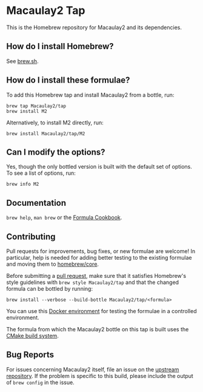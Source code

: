 # Macaulay2 Tap

This is the Homebrew repository for Macaulay2 and its dependencies.

## How do I install Homebrew?
See [brew.sh](https://brew.sh).

## How do I install these formulae?
To add this Homebrew tap and install Macaulay2 from a bottle, run:
```
brew tap Macaulay2/tap
brew install M2
```

Alternatively, to install M2 directly, run:
```
brew install Macaulay2/tap/M2
```

## Can I modify the options?
Yes, though the only bottled version is built with the default set of options.
To see a list of options, run:
```
brew info M2
```

## Documentation
`brew help`, `man brew` or the [Formula Cookbook](https://docs.brew.sh/Formula-Cookbook).

## Contributing
Pull requests for improvements, bug fixes, or new formulae are welcome!
In particular, help is needed for adding better testing to the existing formulae
and moving them to [homebrew/core](https://github.com/Homebrew/homebrew-core).

Before submitting a [pull request](https://docs.brew.sh/How-To-Open-a-Homebrew-Pull-Request),
make sure that it satisfies Homebrew's style guidelines with `brew style Macaulay2/tap`
and that the changed formula can be bottled by running:
```
brew install --verbose --build-bottle Macaulay2/tap/<formula>
```
You can use this [Docker environment](https://github.com/Macaulay2/M2/tree/master/M2/BUILD/docker/brew)
for testing the formulae in a controlled environment.

The formula from which the Macaulay2 bottle on this tap is built uses the
[CMake build system](https://github.com/Macaulay2/M2/blob/master/M2/INSTALL-CMake.md).

## Bug Reports
For issues concerning Macaulay2 itself, file an issue on the
[upstream repository](https://github.com/Macaulay2/M2/issues).
If the problem is specific to this build, please include the output of `brew config` in the issue.
